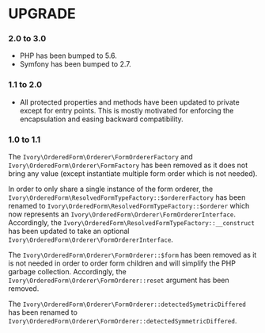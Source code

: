 # UPGRADE

### 2.0 to 3.0

 * PHP has been bumped to 5.6.
 * Symfony has been bumped to 2.7.
 
### 1.1 to 2.0

 * All protected properties and methods have been updated to private except for entry points. This is mostly motivated
   for enforcing the encapsulation and easing backward compatibility.

### 1.0 to 1.1

The `Ivory\OrderedForm\Orderer\FormOrdererFactory` and `Ivory\OrderedForm\Orderer\FormFactory` has been removed as it
does not bring any value (except instantiate multiple form order which is not needed).

In order to only share a single instance of the form orderer, the
`Ivory\OrderedForm\ResolvedFormTypeFactory::$ordererFactory` has been renamed to
`Ivory\OrderedForm\ResolvedFormTypeFactory::$orderer` which now represents an
`Ivory\OrderedForm\Orderer\FormOrdererInterface`. Accordingly, the
`Ivory\OrderedForm\ResolvedFormTypeFactory::__construct` has been updated to take an optional
`Ivory\OrderedForm\Orderer\FormOrdererInterface`.

The `Ivory\OrderedForm\Orderer\FormOrderer::$form` has been removed as it is not needed in order to order form children
and will simplify the PHP garbage collection. Accordingly, the `Ivory\OrderedForm\Orderer\FormOrderer::reset` argument
has been removed.

The `Ivory\OrderedForm\Orderer\FormOrderer::detectedSymetricDiffered` has been renamed to
`Ivory\OrderedForm\Orderer\FormOrderer::detectedSymmetricDiffered`.
